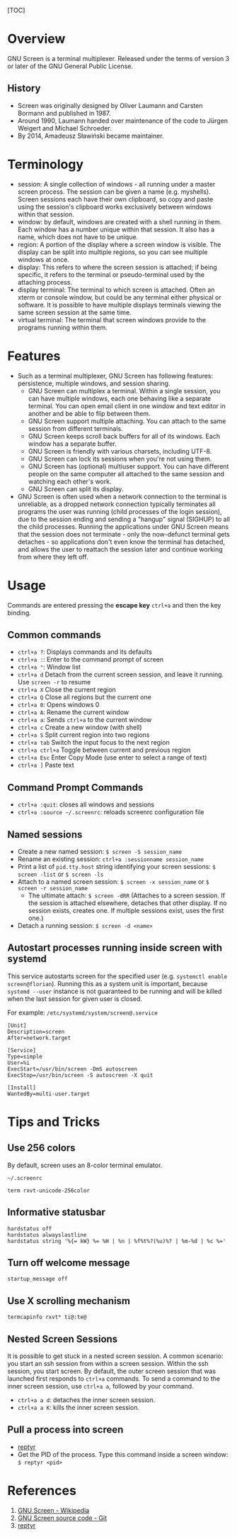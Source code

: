 [TOC]

# Overview
GNU Screen is a terminal multiplexer. Released under the terms of version 3 or later of the GNU General Public License.
## History
- Screen was originally designed by Oliver Laumann and Carsten Bormann and published in 1987.
- Around 1990, Laumann handed over maintenance of the code to Jürgen Weigert and Michael Schroeder.
- By 2014, Amadeusz Sławiński became maintainer.

# Terminology
- session: A single collection of windows - all running under a master screen process. The session can be given a name (e.g. myshells). Screen sessions each have their own clipboard, so copy and paste using the session's clipboard works exclusively between windows within that session.
- window: by default, windows are created with a shell running in them. Each window has a number unique within that session. It also has a name, which does not have to be unique.
- region: A portion of the display where a screen window is visible. The display can be split into multiple regions, so you can see multiple windows at once.
- display: This refers to where the screen session is attached; if being specific, it refers to the terminal or pseudo-terminal used by the attaching process.
- display terminal: The terminal to which screen is attached. Often an xterm or console window, but could be any terminal either physical or software. It is possible to have multiple displays terminals viewing the same screen session at the same time.
- virtual terminal: The terminal that screen windows provide to the programs running within them.

# Features
- Such as a terminal multiplexer, GNU Screen has following features: persistence, multiple windows, and session sharing.
	+ GNU Screen can multiplex a terminal. Within a single session, you can have multiple windows, each one behaving like a separate terminal. You can open email client in one window and text editor in another and be able to flip between them.
	+ GNU Screen support multiple attaching. You can attach to the same session from different terminals.
	+ GNU Screen keeps scroll back buffers for all of its windows. Each window has a separate buffer.
	+ GNU Screen is friendly with various charsets, including UTF-8.
	+ GNU Screen can lock its sessions when you're not using them.
	+ GNU Screen has (optional) multiuser support. You can have different people on the same computer all attached to the same session and watching each other's work.
	+ GNU Screen can split its display.
- GNU Screen is often used when a network connection to the terminal is unreliable, as a dropped network connection typically terminates all programs the user was running (child processes of the login session), due to the session ending and sending a "hangup" signal (SIGHUP) to all the child processes. Running the applications under GNU Screen means that the session does not terminate - only the now-defunct terminal gets detaches - so applications don't even know the terminal has detached, and allows the user to reattach the session later and continue working from where they left off.

# Usage
Commands are entered pressing the **escape key** `ctrl+a` and then the key binding.

## Common commands
- `ctrl+a ?`: Displays commands and its defaults
- `ctrl+a :`: Enter to the command prompt of screen
- `ctrl+a "`: Window list
- `ctrl+a d` Detach from the current screen session, and leave it running. Use `screen -r` to resume
- `ctrl+a X` Close the current region
- `ctrl+a Q` Close all regions but the current one
- `ctrl+a 0`: Opens windows 0
- `ctrl+a A`: Rename the current window
- `ctrl+a a`: Sends `ctrl+a` to the current window
- `ctrl+a c` Create a new window (with shell)
- `ctrl+a S` Split current region into two regions
- `ctrl+a tab` Switch the input focus to the next region
- `ctrl+a ctrl+a` Toggle between current and previous region
- `ctrl+a Esc` Enter Copy Mode (use enter to select a range of text)
- `ctrl+a ]` Paste text

## Command Prompt Commands
- `ctrl+a :quit`: closes all windows and sessions
- `ctrl+a :source ~/.screenrc`: reloads screenrc configuration file

## Named sessions
- Create a new named session: `$ screen -S session_name`
- Rename an existing session: `ctrl+a :sessionname session_name`
- Print a list of `pid.tty.host` string identifying your screen sessions: `$ screen -list` or `$ screen -ls`
- Attach to a named screen session: `$ screen -x session_name` or `$ screen -r session_name`
	+ The ultimate attach: `$ screen -dRR` (Attaches to a screen session. If the session is attached elsewhere, detaches that other display. If no session exists, creates one. If multiple sessions exist, uses the first one.)
- Detach a running session: `$ screen -d <name>`

## Autostart processes running inside screen with systemd
This service autostarts screen for the specified user (e.g. `systemctl enable screen@florian`). Running this as a system unit is important, because `systemd --user` instance is not guaranteed to be running and will be killed when the last session for given user is closed.

For example: `/etc/systemd/system/screen@.service`

```shell
[Unit]
Description=screen
After=network.target

[Service]
Type=simple
User=%i
ExecStart=/usr/bin/screen -DmS autoscreen
ExecStop=/usr/bin/screen -S autoscreen -X quit

[Install]
WantedBy=multi-user.target
```

# Tips and Tricks
## Use 256 colors
By default, screen uses an 8-color terminal emulator.

`~/.screenrc`

```
term rxvt-unicode-256color
```

## Informative statusbar
```
hardstatus off
hardstatus alwayslastline
hardstatus string '%{= kW} %= %H | %n | %f%t%?(%u)%? | %m-%d | %c %='
```

## Turn off welcome message
```
startup_message off
```

## Use X scrolling mechanism
```
termcapinfo rxvt* ti@:te@
```

## Nested Screen Sessions
It is possible to get stuck in a nested screen session. A common scenario: you start an ssh session from within a screen session. Within the ssh session, you start screen. By default, the outer screen session that was launched first responds to `ctrl+a` commands. To send a command to the inner screen session, use `ctrl+a a`, followed by your command.
- `ctrl+a a d`: detaches the inner screen session.
- `ctrl+a a K`: kills the inner screen session.

## Pull a process into screen
- [reptyr][3]
- Get the PID of the process. Type this command inside a screen window: `$ reptyr <pid>`

# References
1. [GNU Screen - Wikipedia][1]
2. [GNU Screen source code - Git][2]
3. [reptyr][3]

[1]: https://en.wikipedia.org/wiki/GNU_Screen "GNU Screen - Wikipedia"
[2]: http://git.savannah.gnu.org/cgit/screen.git/ "GNU Screen source code - Git"
[3]: https://github.com/nelhage/reptyr "reptyr"
